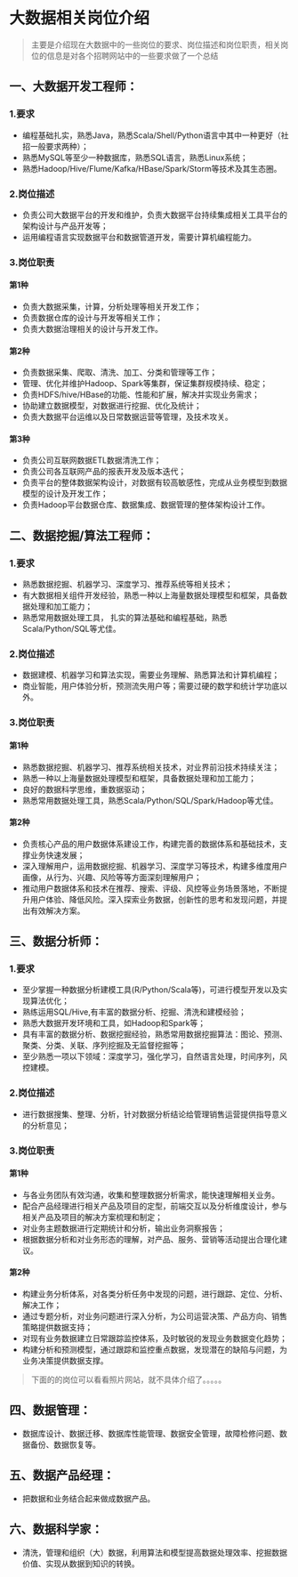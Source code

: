 大数据相关岗位介绍
===
>主要是介绍现在大数据中的一些岗位的要求、岗位描述和岗位职责，相关岗位的信息是对各个招聘网站中的一些要求做了一个总结  
## 一、大数据开发工程师：  
### 1.要求  
- 编程基础扎实，熟悉Java，熟悉Scala/Shell/Python语言中其中一种更好（社招一般要求两种）；  
- 熟悉MySQL等至少一种数据库，熟悉SQL语言，熟悉Linux系统；  
- 熟悉Hadoop/Hive/Flume/Kafka/HBase/Spark/Storm等技术及其生态圈。  
### 2.岗位描述  
- 负责公司大数据平台的开发和维护，负责大数据平台持续集成相关工具平台的架构设计与产品开发等；  
- 运用编程语言实现数据平台和数据管道开发，需要计算机编程能力。  
### 3.岗位职责  
#### 第1种  
- 负责大数据采集，计算，分析处理等相关开发工作；   
- 负责数据仓库的设计与开发等相关工作；   
- 负责大数据治理相关的设计与开发工作。  
#### 第2种  
- 负责数据采集、爬取、清洗、加工、分类和管理等工作；   	
- 管理、优化并维护Hadoop、Spark等集群，保证集群规模持续、稳定；  
- 负责HDFS/hive/HBase的功能、性能和扩展，解决并实现业务需求；  
- 协助建立数据模型，对数据进行挖掘、优化及统计；  
- 负责大数据平台运维以及日常数据运营等管理，及技术攻关。  
#### 第3种  
- 负责公司互联网数据ETL数据清洗工作；  
- 负责公司各互联网产品的报表开发及版本迭代；  
- 负责平台的整体数据架构设计，对数据有较高敏感性，完成从业务模型到数据模型的设计及开发工作；  
- 负责Hadoop平台数据仓库、数据集成、数据管理的整体架构设计工作。  

## 二、数据挖掘/算法工程师：  
### 1.要求  
- 熟悉数据挖掘、机器学习、深度学习、推荐系统等相关技术；  
- 有大数据相关组件开发经验，熟悉一种以上海量数据处理模型和框架，具备数据处理和加工能力；  
- 熟悉常用数据处理工具， 扎实的算法基础和编程基础，熟悉Scala/Python/SQL等尤佳。  
### 2.岗位描述  
- 数据建模、机器学习和算法实现，需要业务理解、熟悉算法和计算机编程；  
- 商业智能，用户体验分析，预测流失用户等；需要过硬的数学和统计学功底以外。  
### 3.岗位职责  
#### 第1种  
- 熟悉数据挖掘、机器学习、推荐系统相关技术，对业界前沿技术持续关注；   
- 熟悉一种以上海量数据处理模型和框架，具备数据处理和加工能力；   
- 良好的数据科学思维，重数据驱动；  
- 熟悉常用数据处理工具，熟悉Scala/Python/SQL/Spark/Hadoop等尤佳。  
#### 第2种  
- 负责核心产品的用户数据体系建设工作，构建完善的数据体系和基础技术，支撑业务快速发展；   	
- 深入理解用户，运用数据挖掘、机器学习、深度学习等技术，构建多维度用户画像，从行为、兴趣、风险等等方面深刻理解用户；  
- 推动用户数据体系和技术在推荐、搜索、评级、风控等业务场景落地，不断提升用户体验、降低风险。深入探索业务数据，创新性的思考和发现问题，并提出有效解决方案。  
 
## 三、数据分析师：  
### 1.要求  
- 至少掌握一种数据分析建模工具(R/Python/Scala等)，可进行模型开发以及实现算法优化；  
- 熟练运用SQL/Hive,有丰富的数据分析、挖掘、清洗和建模经验；  
- 熟悉大数据开发环境和工具，如Hadoop和Spark等；  
- 具有丰富的数据分析、数据挖掘经验，熟悉常用数据挖掘算法：图论、预测、聚类、分类、关联、序列挖掘及无监督挖掘等；  
- 至少熟悉一项以下领域：深度学习，强化学习，自然语言处理，时间序列，风控建模。
### 2.岗位描述  
- 进行数据搜集、整理、分析，针对数据分析结论给管理销售运营提供指导意义的分析意见；  
### 3.岗位职责  
#### 第1种  
- 与各业务团队有效沟通，收集和整理数据分析需求，能快速理解相关业务。   
- 配合产品经理进行相关产品及项目的定型，前端交互以及分析维度设计，参与相关产品及项目的解决方案梳理和制定；   
- 对业务主题数据进行定期统计和分析，输出业务洞察报告；  
- 根据数据分析和对业务形态的理解，对产品、服务、营销等活动提出合理化建议。  
#### 第2种  
- 构建业务分析体系，对各类分析任务中发现的问题，进行跟踪、定位、分析、解决工作；   	
- 通过专题分析，对业务问题进行深入分析，为公司运营决策、产品方向、销售策略提供数据支持；  
- 对现有业务数据建立日常跟踪监控体系，及时敏锐的发现业务数据变化趋势；  
- 构建分析和预测模型，通过跟踪和监控重点数据，发现潜在的缺陷与问题，为业务决策提供数据支撑。  

>下面的的岗位可以看看照片网站，就不具体介绍了。。。。。
## 四、数据管理：  
- 数据库设计、数据迁移、数据库性能管理、数据安全管理，故障检修问题、数据备份、数据恢复等。  

## 五、数据产品经理：
- 把数据和业务结合起来做成数据产品。  

## 六、数据科学家：
- 清洗，管理和组织（大）数据，利用算法和模型提高数据处理效率、挖掘数据价值、实现从数据到知识的转换。  

